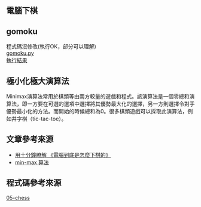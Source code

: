 ## 電腦下棋
## gomoku
程式碼沒修改(執行OK，部分可以理解)  
[gomoku.py](https://github.com/a922777/ai108b/blob/master/%E5%AD%B8%E7%BF%92%E7%AD%86%E8%A8%98/05-%E9%9B%BB%E8%85%A6%E4%B8%8B%E6%A3%8B/gomoku.py)\
[執行結果](https://github.com/a922777/ai108b/blob/master/%E5%AD%B8%E7%BF%92%E7%AD%86%E8%A8%98/05-%E9%9B%BB%E8%85%A6%E4%B8%8B%E6%A3%8B/Result.md)

## 極小化極大演算法
Minimax演算法常用於棋類等由兩方較量的遊戲和程式。該演算法是一個零總和演算法，即一方要在可選的選項中選擇將其優勢最大化的選擇，另一方則選擇令對手優勢最小化的方法。而開始的時候總和為0。很多棋類遊戲可以採取此演算法，例如井字棋（tic-tac-toe）。

## 文章參考來源
* [用十分鐘瞭解 《電腦到底是怎麼下棋的》](https://www.slideshare.net/ccckmit/ss-59361780?fbclid=IwAR2wFP8zdFxP9OcKbU2cDeI1cAwu1eM7kwCEoIWLZglqP1ArlIKZdiVqUSI)
* [min-max 算法](https://zh.wikipedia.org/wiki/%E6%9E%81%E5%B0%8F%E5%8C%96%E6%9E%81%E5%A4%A7%E7%AE%97%E6%B3%95?fbclid=IwAR1Z6yT4vJakiRyxj2K3FDab7I1QWmMDSkvfuWNu9NzQRj67TvI-sWqtujc)

## 程式碼參考來源
[05-chess](https://github.com/ccccourse/ai/tree/master/python/05-chess)

